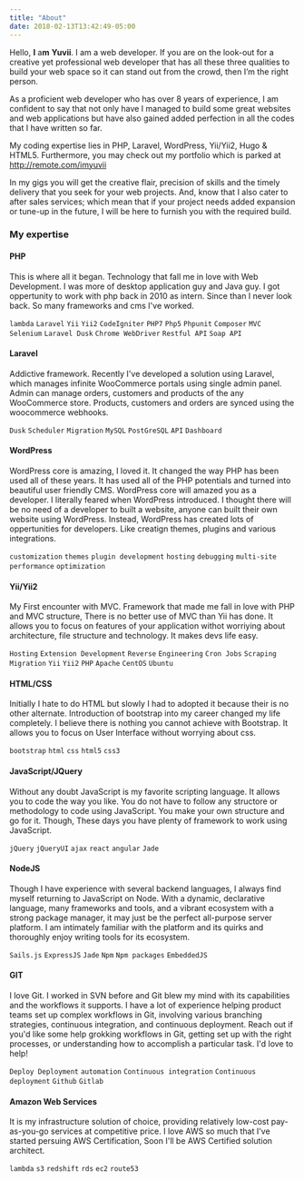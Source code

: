 ```yaml
---
title: "About"
date: 2018-02-13T13:42:49-05:00
---
```


Hello, **I** a**m** **Yuvii**. I am a web developer. If you are on the look-out for a creative yet professional web developer that has all these three qualities to build your web space so it can stand out from the crowd, then I’m the right person.
                                       
As a proficient web developer who has over 8 years of experience, I am confident to say that not only have I managed to build some great websites and web applications but have also gained added perfection in all the codes that I have written so far.
                                       
My coding expertise lies in PHP, Laravel, WordPress, Yii/Yii2, Hugo & HTML5. Furthermore, you may check out my portfolio which is parked at http://remote.com/imyuvii
                                       
In my gigs you will get the creative flair, precision of skills and the timely delivery that you seek for your web projects. And, know that I also cater to after sales services; which mean that if your project needs added expansion or tune-up in the future, I will be here to furnish you with the required build.

### My expertise

#### PHP
This is where all it began. Technology that fall me in love with Web Development. I was more of desktop application guy and Java guy. I got oppertunity to work with php back in 2010 as intern. Since than I never look back. So many frameworks and cms I've worked.

`lambda` `Laravel` `Yii` `Yii2` `CodeIgniter` `PHP7` `Php5` `Phpunit` `Composer` `MVC Selenium` `Laravel Dusk` `Chrome WebDriver` `Restful API` `Soap API`

#### Laravel
Addictive framework. Recently I've developed a solution using Laravel, which manages infinite WooCommerce portals using single admin panel. Admin can manage orders, customers and products of the any WooCommerce store. Products, customers and orders are synced using the woocommerce webhooks.

`Dusk` `Scheduler` `Migration` `MySQL` `PostGreSQL` `API` `Dashboard`

#### WordPress
WordPress core is amazing, I loved it. It changed the way PHP has been used all of these years. It has used all of the PHP potentials and turned into beautiful user friendly CMS. WordPress core will amazed you as a developer. I literally feared when WordPress introduced. I thought there will be no need of a developer to built a website, anyone can built their own website using WordPress. Instead, WordPress has created lots of oppertunities for developers. Like creatign themes, plugins and various integrations.

`customization` `themes` `plugin development` `hosting` `debugging` `multi-site` `performance` `optimization`

#### Yii/Yii2
My First encounter with MVC. Framework that made me fall in love with PHP and MVC structure, There is no better use of MVC than Yii has done. It allows you to focus on features of your application withot worriying about architecture, file structure and technology. It makes devs life easy.

`Hosting` `Extension Development` `Reverse` `Engineering` `Cron Jobs` `Scraping` `Migration` `Yii` `Yii2` `PHP` `Apache` `CentOS` `Ubuntu`

#### HTML/CSS
Initially I hate to do HTML but slowly I had to adopted it because their is no other alternate. Introduction of bootstrap into my career changed my life completely. I believe there is nothing you cannot achieve with Bootstrap. It allows you to focus on User Interface without worrying about css.

`bootstrap` `html` `css` `html5` `css3`

#### JavaScript/JQuery
Without any doubt JavaScript is my favorite scripting language. It allows you to code the way you like. You do not have to follow any structore or methodology to code using JavaScript. You make your own structure and go for it. Though, These days you have plenty of framework to work using JavaScript.

`jQuery` `jQueryUI` `ajax` `react` `angular` `Jade`

#### NodeJS
Though I have experience with several backend languages, I always find myself returning to JavaScript on Node. With a dynamic, declarative language, many frameworks and tools, and a vibrant ecosystem with a strong package manager, it may just be the perfect all-purpose server platform. I am intimately familiar with the platform and its quirks and thoroughly enjoy writing tools for its ecosystem.

`Sails.js` `ExpressJS` `Jade` `Npm` `Npm packages` `EmbeddedJS`

#### GIT
I love Git. I worked in SVN before and Git blew my mind with its capabilities and the workflows it supports. I have a lot of experience helping product teams set up complex workflows in Git, involving various branching strategies, continuous integration, and continuous deployment. Reach out if you'd like some help grokking workflows in Git, getting set up with the right processes, or understanding how to accomplish a particular task. I'd love to help!

`Deploy Deployment` `automation` `Continuous integration` `Continuous deployment` `Github` `Gitlab`

#### Amazon Web Services
It is my infrastructure solution of choice, providing relatively low-cost pay-as-you-go services at competitive price. I love AWS so much that I've started persuing AWS Certification, Soon I'll be AWS Certified solution architect.

`lambda` `s3` `redshift` `rds` `ec2` `route53`